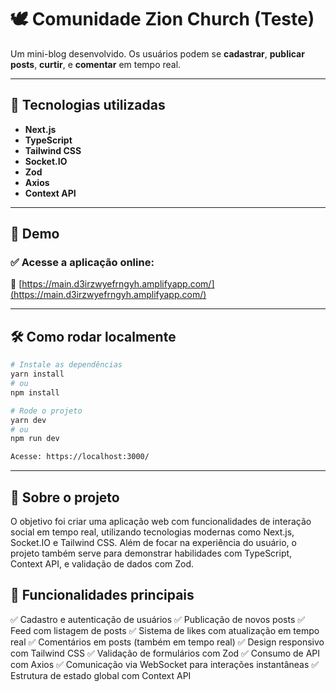 # 🕊️ Comunidade Zion Church (Teste)

Um mini-blog desenvolvido. Os usuários podem se **cadastrar**, **publicar posts**, **curtir**, e **comentar** em tempo real.

---

## 🚀 Tecnologias utilizadas

- **Next.js**  
- **TypeScript**  
- **Tailwind CSS**  
- **Socket.IO**  
- **Zod**  
- **Axios**  
- **Context API**

---

## 📸 Demo

### ✅ Acesse a aplicação online:

🔗 [https://main.d3irzwyefrngyh.amplifyapp.com/](https://main.d3irzwyefrngyh.amplifyapp.com/)

----

## 🛠️ Como rodar localmente

```bash
# Instale as dependências
yarn install
# ou
npm install

# Rode o projeto
yarn dev
# ou
npm run dev

Acesse: https://localhost:3000/
```
---

## 💬 Sobre o projeto

O objetivo foi criar uma aplicação web com funcionalidades de interação social em tempo real, utilizando tecnologias modernas como Next.js, Socket.IO e Tailwind CSS.
Além de focar na experiência do usuário, o projeto também serve para demonstrar habilidades com TypeScript, Context API, e validação de dados com Zod.

## 📌 Funcionalidades principais
✅ Cadastro e autenticação de usuários
✅ Publicação de novos posts
✅ Feed com listagem de posts
✅ Sistema de likes com atualização em tempo real
✅ Comentários em posts (também em tempo real)
✅ Design responsivo com Tailwind CSS
✅ Validação de formulários com Zod
✅ Consumo de API com Axios
✅ Comunicação via WebSocket para interações instantâneas
✅ Estrutura de estado global com Context API

